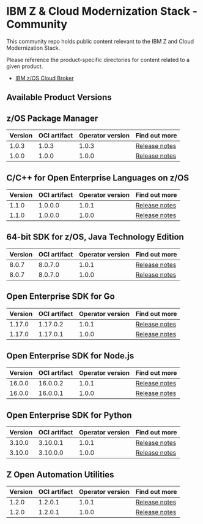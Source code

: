 # IBM Z & Cloud Modernization Stack - Community
This community repo holds public content relevant to the IBM Z and Cloud Modernization Stack.

Please reference the product-specific directories for content related to a given product.

- [IBM z/OS Cloud Broker](zoscb/README.md)  
  


## Available Product Versions

## z/OS Package Manager
|  Version | OCI artifact | Operator version | Find out more | 
|-|-|-|-| 
| 1.0.3 | 1.0.3 | 1.0.3 | [Release notes](https://www.ibm.com/docs/en/SSV97FN_2022.1.1/zpm/release-notes.html) |
| 1.0.0 | 1.0.0 | 1.0.0 | [Release notes](https://www.ibm.com/docs/en/SSV97FN_2022.1.1/zpm/release-notes.html) |


## C/C++ for Open Enterprise Languages on z/OS
|  Version | OCI artifact | Operator version | Find out more | 
|-|-|-|-| 
| 1.1.0 | 1.0.0.0 | 1.0.1 | [Release notes](https://www.ibm.com/docs/en/SSV97FN_2022.1.1/cpp_compiler/release_notes.html) |
| 1.1.0 | 1.0.0.0 | 1.0.0 | [Release notes](https://www.ibm.com/docs/en/SSV97FN_2022.1.1/cpp_compiler/release_notes.html) |


## 64-bit SDK for z/OS, Java Technology Edition
|  Version | OCI artifact | Operator version | Find out more | 
|-|-|-|-| 
| 8.0.7 | 8.0.7.0 | 1.0.1 | [Release notes](https://www.ibm.com/docs/en/SSV97FN_2022.1.1/java/com.ibm.java.80.doc/diag/preface/changes_80/changes.html) |
| 8.0.7 | 8.0.7.0 | 1.0.0 | [Release notes](https://www.ibm.com/docs/en/SSV97FN_2022.1.1/java/com.ibm.java.80.doc/diag/preface/changes_80/changes.html) |


## Open Enterprise SDK for Go
|  Version | OCI artifact | Operator version | Find out more | 
|-|-|-|-| 
| 1.17.0 | 1.17.0.2 | 1.0.1 | [Release notes](https://www.ibm.com/docs/en/SSV97FN_2022.1.1/golang/whats_new.html) |
| 1.17.0 | 1.17.0.1 | 1.0.0 | [Release notes](https://www.ibm.com/docs/en/SSV97FN_2022.1.1/golang/whats_new.html) |


## Open Enterprise SDK for Node.js
|  Version | OCI artifact | Operator version | Find out more | 
|-|-|-|-| 
| 16.0.0 | 16.0.0.2 | 1.0.1 | [Release notes](https://www.ibm.com/docs/en/SSV97FN_2022.1.1/nodejs/release_notes.html) |
| 16.0.0 | 16.0.0.1 | 1.0.0 | [Release notes](https://www.ibm.com/docs/en/SSV97FN_2022.1.1/nodejs/release_notes.html) |



## Open Enterprise SDK for Python
|  Version | OCI artifact | Operator version | Find out more | 
|-|-|-|-| 
| 3.10.0 | 3.10.0.1 | 1.0.1 | [Release notes](https://www.ibm.com/docs/en/SSV97FN_2022.1.1/python/release_note.html) |
| 3.10.0 | 3.10.0.0 | 1.0.0 | [Release notes](https://www.ibm.com/docs/en/SSV97FN_2022.1.1/python/release_note.html) |


## Z Open Automation Utilities
|  Version | OCI artifact | Operator version | Find out more | 
|-|-|-|-| 
| 1.2.0 | 1.2.0.1 | 1.0.1 | [Release notes](https://www.ibm.com/docs/en/SSV97FN_2022.1.1/zoau/zstack_release_notes_zoau.html) |
| 1.2.0 | 1.2.0.1 | 1.0.0 | [Release notes](https://www.ibm.com/docs/en/SSV97FN_2022.1.1/zoau/zstack_release_notes_zoau.html) |
